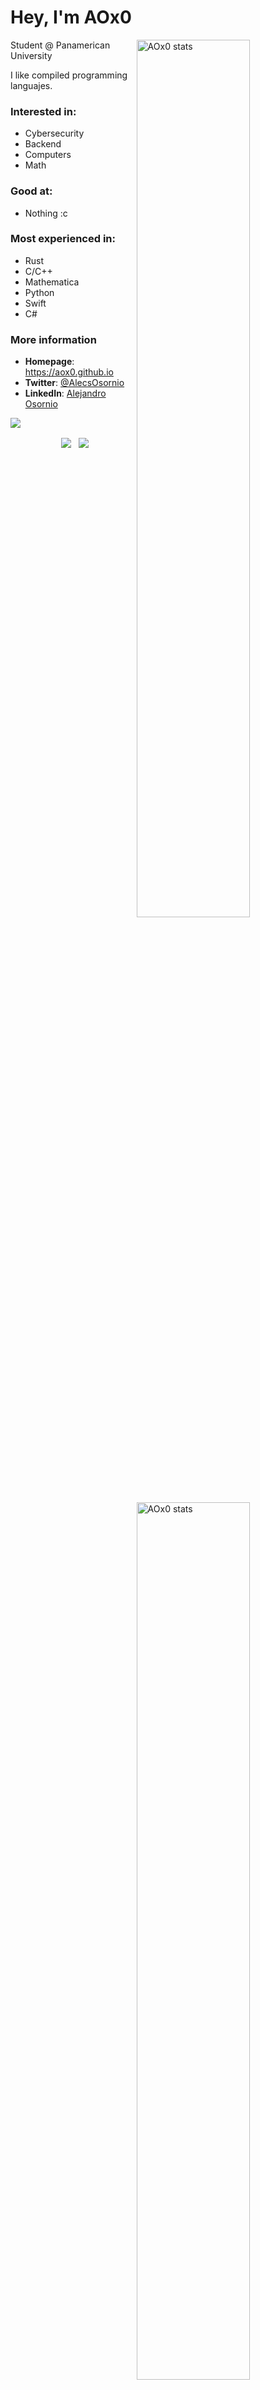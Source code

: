 <div>

# Hey, I'm AOx0


<a href="https://github.com/AOx0">
<img
  src="https://github-readme-stats.vercel.app/api?username=AOx0&theme=default&show_icons=true&hide_border=true&count_private=true"
  title="AOx0 stats"
  align="right"
  width="60%"
/>
<img
  src="https://github-readme-streak-stats.herokuapp.com/?user=AOx0&theme=default&hide_border=true"
  title="AOx0 stats"
  align="right"
  width="60%"
/>
</a>

Student @ Panamerican University
  
I like compiled programming languajes.

### Interested in:
  * Cybersecurity
  * Backend
  * Computers
  * Math
  
### Good at:
  * Nothing :c 
  
### Most experienced in:
  * Rust
  * C/C++
  * Mathematica
  * Python
  * Swift
  * C#


### More information

- **Homepage**: <https://aox0.github.io>
- **Twitter**: [@AlecsOsornio](https://twitter.com/AlecsOsornio)
- **LinkedIn**: [Alejandro Osornio](https://www.linkedin.com/in/aox0)

<!--
### Projects by subject

<p align="center">
This are links to <i>"stared repos lists"</i> with repositories of my own:
</p>
<p align="center">
  <a href="https://github.com/stars/AOx0/lists/backend">
  <img align="center" src="https://user-images.githubusercontent.com/50227494/161587193-713af6bc-b945-41c5-95e8-c7d033b43ad3.svg" />
  </a>
  &nbsp
  <a href="https://github.com/stars/AOx0/lists/manim">
  <img align="center" src="https://user-images.githubusercontent.com/50227494/161587497-c48206e0-9a8f-4687-b06b-f8f5dbb789f6.svg" />
  </a>
  &nbsp
  <a href="https://github.com/stars/AOx0/lists/data-science">
  <img align="center" src="https://user-images.githubusercontent.com/50227494/161587489-e64710ce-f18b-40ad-aeb4-a5d0e5abfd2d.svg" />
  </a>
</p>
<p align="center">
  &nbsp
  <a href="https://github.com/stars/AOx0/lists/school-projects">
  <img align="center" src="https://user-images.githubusercontent.com/50227494/161587476-ce415344-eff3-497b-8dc8-584910b5a536.svg" />
  </a>
  &nbsp
  <a href="https://github.com/stars/AOx0/lists/security">
  <img align="center" src="https://user-images.githubusercontent.com/50227494/161587468-0a2cd941-5ed9-4fa9-97f9-c59e540413a2.svg" />
  </a>
</p>
 
</div>
-->
![](https://hit.yhype.me/github/profile?user_id=50227494)



<p align="center">
    &nbsp <img align="center" src="https://api.githubtrends.io/user/svg/AOx0/langs?time_range=one_month&include_private=True&theme=classic" />
    &nbsp <img align="center" src="https://api.githubtrends.io/user/svg/AOx0/langs?time_range=one_month&include_private=True&loc_metric=changed&theme=classic" />
  </p>

<!--
**AOx0/AOx0** is a ✨ _special_ ✨ repository because its `README.md` (this file) appears on your GitHub profile.

Here are some ideas to get you started:

- 🔭 I’m currently working on ...
- 🌱 I’m currently learning ...
- 👯 I’m looking to collaborate on ...
- 🤔 I’m looking for help with ...
- 💬 Ask me about ...
- 📫 How to reach me: ...
- 😄 Pronouns: ...
- ⚡ Fun fact: ...
-->
